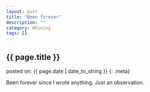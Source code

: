 ```yaml
---
layout: post
title: "Been forever"
description: ""
category: Whining
tags: []
---
```


## {{ page.title }}

posted on: {{ page.date | date_to_string }}
{: .meta}

Been forever since I wrote anything. Just an observation.
